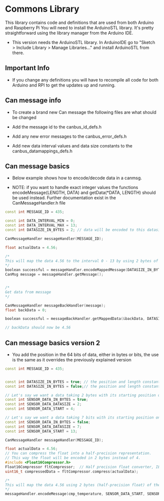 # Commons Library #
This library contains code and definitions that are used from both Arduino and Raspberry Pi
You will need to install the ArduinoSTL library. It's pretty straightforward using the library
manager from the Arduino IDE.

* This version needs the ArduinoSTL library. In ArduinoIDE go to "Sketch > Include Library > Manage Libraries..." and install ArduinoSTL from there.

## Important Info ##

* If you change any definitions you will have to recompile all code for both Arduino and RPI to get the updates up and running.

## Can message info ##
* To create a brand new Can message the following files are what should be changed

* Add the message id to the canbus_id_defs.h

* Add any new error messages to the canbus_error_defs.h

* Add new data interval values and data size constants to the canbus_datamappings_defs.h


## Can message basics ##

* Below example shows how to encode/decode data in a canmsg.

* NOTE: if you want to handle exact integer values the functions encodeMessage(LENGTH, DATA) and getData(*DATA, LENGTH) should be used instead. Further documentation exist in the CanMessageHandler.h file

```c++
const int MESSAGE_ID = 435;

const int DATA_INTERVAL_MIN = 0;
const int DATA_INTERVAL_MAX = 13;
const int DATASIZE_IN_BYTES = 2; // data will be encoded to this datasize

CanMessageHandler messageHandler(MESSAGE_ID);

float actualData = 4.56;

/*
This will map the data 4.56 to the interval 0 - 13 by using 2 bytes of the CanMsg
*/
boolean successful = messageHandler.encodeMappedMessage(DATASIZE_IN_BYTES, actualData, DATA_INTERVAL_MIN, DATA_INTERVAL_MAX);
CanMsg message = messageHandler.getMessage();


/*
Get data from message
*/

CanMessageHandler messageBackHandler(message);
float backData = 0;

boolean successful = messageBackHandler.getMappedData(&backData, DATASIZE_IN_BYTES, DATA_INTERVAL_MIN, DATA_INTERVAL_MAX);

// backData should now be 4.56

```

## Can message basics version 2 ##

* You add the position in the 64 bits of data, either in bytes or bits, the use is the same as it overrides the previously explained version

```c++
const int MESSAGE_ID = 435;


const int DATASIZE_IN_BYTES = true; // the position and length constants are interpreted as bytes
const int DATASIZE_IN_BYTES = false;// the position and length constants are interpreted as bits

// Let's say we want a data taking 2 bytes with its starting position on byte 4
const int SENSOR_DATA_IN_BYTES = true;
const int SENSOR_DATA_DATASIZE = 2;
const int SENSOR_DATA_START = 4;

// Let's say we want a data taking 7 bits with its starting position on byte 13
const int SENSOR_DATA_IN_BYTES = false;
const int SENSOR_DATA_DATASIZE = 7;
const int SENSOR_DATA_START = 13;

CanMessageHandler messageHandler(MESSAGE_ID);

float actualData = 4.56;
// You can compress the float into a half-precision representation.
// This way the float will be encoded in 2 bytes instead of 4.
#include <Float16Compressor.h>
Float16Compressor fltCompressor;  // Half precision float converter, IEEE754 standard
uint16_t compressedData = fltCompressor.compress(actualData);

/*
This will map the data 4.56 using 2 bytes (half-precision float) of the CanMsg
*/
messageHandler.encodeMessage(cmp_temperature, SENSOR_DATA_START, SENSOR_DATA_DATASIZE, SENSOR_DATA_IN_BYTE);



```


